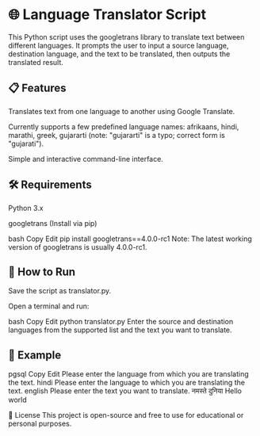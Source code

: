 <h1>🌐 Language Translator Script</h1>
This Python script uses the googletrans library to translate text between different languages. It prompts the user to input a source language, destination language, and the text to be translated, then outputs the translated result.

<h2>📋 Features</h2>
Translates text from one language to another using Google Translate.

Currently supports a few predefined language names:
afrikaans, hindi, marathi, greek, gujararti (note: "gujararti" is a typo; correct form is "gujarati").

Simple and interactive command-line interface.

<h2>🛠 Requirements</h2>
Python 3.x

googletrans (Install via pip)

bash
Copy
Edit
pip install googletrans==4.0.0-rc1
Note: The latest working version of googletrans is usually 4.0.0-rc1.

<h2>🚀 How to Run</h2>
Save the script as translator.py.

Open a terminal and run:

bash
Copy
Edit
python translator.py
Enter the source and destination languages from the supported list and the text you want to translate.

<h2>🧠 Example</h2>
pgsql
Copy
Edit
Please enter the language from which you are translating the text. hindi  
Please enter the language to which you are translating the text. english  
Please enter the text you want to translate. नमस्ते दुनिया  
Hello world


📄 License
This project is open-source and free to use for educational or personal purposes.
